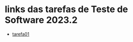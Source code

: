 # links das tarefas de Teste de Software 2023.2

* [tarefa01](softwaretesting/20222/tarefas/FlaviodosSantos/tarefa01.md)
